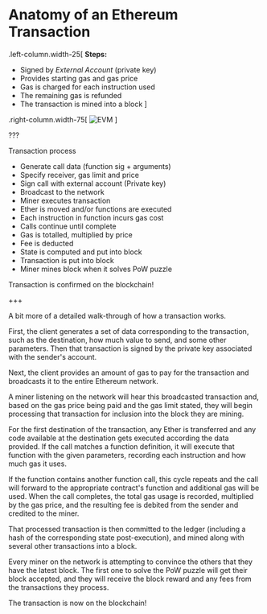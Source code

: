 # Anatomy of an Ethereum Transaction

.left-column.width-25[
**Steps:**
* Signed by *External Account* (private key)
* Provides starting gas and gas price
* Gas is charged for each instruction used
* The remaining gas is refunded
* The transaction is mined into a block
]

.right-column.width-75[
![EVM](https://cdn-images-1.medium.com/max/800/1*UNCaS12SsPln7DEnRvcONQ.png)
]

???

Transaction process
* Generate call data (function sig + arguments)
* Specify receiver, gas limit and price
* Sign call with external account (Private key)
* Broadcast to the network
* Miner executes transaction
* Ether is moved and/or functions are executed
* Each instruction in function incurs gas cost
* Calls continue until complete
* Gas is totalled, multiplied by price
* Fee is deducted
* State is computed and put into block
* Transaction is put into block
* Miner mines block when it solves PoW puzzle

Transaction is confirmed on the blockchain!

+++

A bit more of a detailed walk-through of how a transaction works.

First, the client generates a set of data corresponding to the transaction,
such as the destination, how much value to send, and some other parameters.
Then that transaction is signed by the private key associated with the sender's account.

Next, the client provides an amount of gas to pay for the transaction and broadcasts it
to the entire Ethereum network.

A miner listening on the network will hear this broadcasted transaction and,
based on the gas price being paid and the gas limit stated,
they will begin processing that transaction for inclusion into the block they are mining.

For the first destination of the transaction, any Ether is transferred and any
code available at the destination gets executed according the data provided.
If the call matches a function definition, it will execute that function with the given
parameters, recording each instruction and how much gas it uses.

If the function contains another function call, this cycle repeats and
the call will forward to the appropriate contract's function and additional gas will be used.
When the call completes, the total gas usage is recorded, multiplied by the gas price,
and the resulting fee is debited from the sender and credited to the miner.

That processed transaction is then committed to the ledger (including a hash of the corresponding
state post-execution), and mined along with several other transactions into a block.

Every miner on the network is attempting to convince the others that they have the latest block.
The first one to solve the PoW puzzle will get their block accepted, and they will receive
the block reward and any fees from the transactions they process.

The transaction is now on the blockchain!
